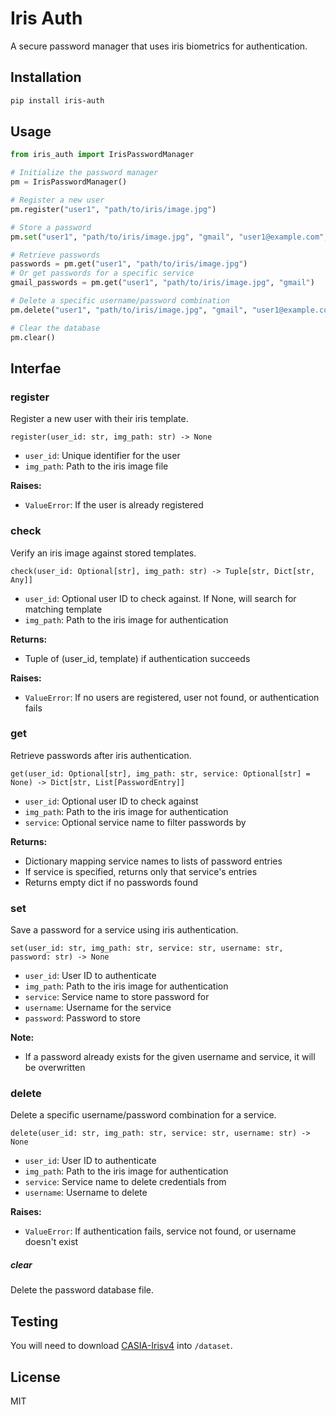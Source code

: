 # Iris Auth

A secure password manager that uses iris biometrics for authentication.

## Installation

```bash
pip install iris-auth
```

## Usage

```python
from iris_auth import IrisPasswordManager

# Initialize the password manager
pm = IrisPasswordManager()

# Register a new user
pm.register("user1", "path/to/iris/image.jpg")

# Store a password
pm.set("user1", "path/to/iris/image.jpg", "gmail", "user1@example.com", "secret123")

# Retrieve passwords
passwords = pm.get("user1", "path/to/iris/image.jpg")
# Or get passwords for a specific service
gmail_passwords = pm.get("user1", "path/to/iris/image.jpg", "gmail")

# Delete a specific username/password combination
pm.delete("user1", "path/to/iris/image.jpg", "gmail", "user1@example.com")

# Clear the database
pm.clear()
```

## Interfae 

### register

Register a new user with their iris template.

`register(user_id: str, img_path: str) -> None`

- `user_id`: Unique identifier for the user
- `img_path`: Path to the iris image file

**Raises:**
- `ValueError`: If the user is already registered

### check

Verify an iris image against stored templates.

`check(user_id: Optional[str], img_path: str) -> Tuple[str, Dict[str, Any]]`

- `user_id`: Optional user ID to check against. If None, will search for matching template
- `img_path`: Path to the iris image for authentication

**Returns:**
- Tuple of (user_id, template) if authentication succeeds

**Raises:**
- `ValueError`: If no users are registered, user not found, or authentication fails

### get

Retrieve passwords after iris authentication.

`get(user_id: Optional[str], img_path: str, service: Optional[str] = None) -> Dict[str, List[PasswordEntry]]`

- `user_id`: Optional user ID to check against
- `img_path`: Path to the iris image for authentication
- `service`: Optional service name to filter passwords by

**Returns:**
- Dictionary mapping service names to lists of password entries
- If service is specified, returns only that service's entries
- Returns empty dict if no passwords found

### set

Save a password for a service using iris authentication.

`set(user_id: str, img_path: str, service: str, username: str, password: str) -> None`

- `user_id`: User ID to authenticate
- `img_path`: Path to the iris image for authentication
- `service`: Service name to store password for
- `username`: Username for the service
- `password`: Password to store

**Note:**
- If a password already exists for the given username and service, it will be overwritten

### delete

Delete a specific username/password combination for a service.

`delete(user_id: str, img_path: str, service: str, username: str) -> None`

- `user_id`: User ID to authenticate
- `img_path`: Path to the iris image for authentication
- `service`: Service name to delete credentials from
- `username`: Username to delete

**Raises:**
- `ValueError`: If authentication fails, service not found, or username doesn't exist

##### clear
Delete the password database file.

## Testing 
You will need to download [CASIA-Irisv4](https://hycasia.github.io/dataset/casia-irisv4/) into `/dataset`.

## License

MIT
